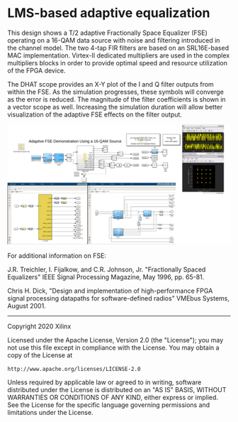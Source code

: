 # LMS-based adaptive equalization

This design shows a T/2 adaptive Fractionally Space Equalizer (FSE) operating on a 16-QAM data source with noise and filtering introduced in the channel model. The two 4-tap FIR filters are based on an SRL16E-based MAC implementation. Virtex-II dedicated multipliers are used in the complex multipliers blocks in order to provide optimal speed and resource utilization of the FPGA device.

The DHAT scope provides an X-Y plot of the I and Q filter outputs from within the FSE. As the simulation progresses, these symbols will converge as the error is reduced. The magnitude of the filter coefficients is shown in a vector scope as well. Increasing the simulation duration will allow better visualization of the adaptive FSE effects on the filter output.

![](images/screen_shot.PNG)

For additional information on FSE:

J.R. Treichler, I. Fijalkow, and C.R. Johnson, Jr. "Fractionally Spaced Equalizers" IEEE Signal Processing Magazine, May 1996, pp. 65-81.

Chris H. Dick, "Design and implementation of high-performance FPGA signal processing datapaths for software-defined radios" VMEbus Systems, August 2001.

------------
Copyright 2020 Xilinx

Licensed under the Apache License, Version 2.0 (the "License");
you may not use this file except in compliance with the License.
You may obtain a copy of the License at

    http://www.apache.org/licenses/LICENSE-2.0

Unless required by applicable law or agreed to in writing, software
distributed under the License is distributed on an "AS IS" BASIS,
WITHOUT WARRANTIES OR CONDITIONS OF ANY KIND, either express or implied.
See the License for the specific language governing permissions and
limitations under the License.
